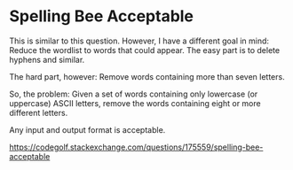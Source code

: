Spelling Bee Acceptable
=======================

This is similar to this question. However, I have a different goal
in mind: Reduce the wordlist to words that could appear. The easy
part is to delete hyphens and similar.

The hard part, however: Remove words containing more than seven
letters.

So, the problem: Given a set of words containing only lowercase (or
uppercase) ASCII letters, remove the words containing eight or more
different letters.

Any input and output format is acceptable.


https://codegolf.stackexchange.com/questions/175559/spelling-bee-acceptable
